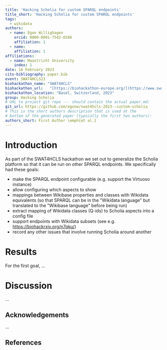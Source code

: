```yaml
---
title: 'Hacking Scholia for custom SPARQL endpoints'
title_short: 'Hacking Scholia for custom SPARQL endpoints'
tags:
  - wikidata
authors:
  - name: Egon Willighagen
    orcid: 0000-0001-7542-0286
    affiliation: 1
  - name: 
    affiliation: 1
affiliations:
  - name: Maastricht University
    index: 1
date: 16 February 2023
cito-bibliography: paper.bib
event: SWAT4HCLS23
biohackathon_name: "SWAT4HCLS"
biohackathon_url:   "[https://biohackathon-europe.org/](https://www.swat4ls.org/workshops/basel2023/hackathon/)"
biohackathon_location: "Basel, Switzerland, 2023"
group: Hacking Scholia
# URL to project git repo --- should contain the actual paper.md:
git_url: https://github.com/egonw/swat4hcls-2023--custom-scholia
# This is the short authors description that is used at the
# bottom of the generated paper (typically the first two authors):
authors_short: First Author \emph{et al.}
---
```



# Introduction

As part of the SWAT4HCLS hackathon we set out to generalize the Scholia platform so that
it can be run on other SPARQL endpoints. We specifically had these goals:

* make the SPARQL endpoint configurable (e.g. support the Virtuoso instance)
* allow configuring which aspects to show
* mappings between Wikibase properties and classes with Wikidata equivalents (so that SPARQL can be in the "Wikidata language" but translated to the "Wikibase language" before being run)
* extract mapping of Wikidata classes (Q-ids) to Scholia aspects into a config file
* support endpoints with Wikidata subsets (see e.g. https://biohackrxiv.org/n7qku/)
* record any other issues that involve running Scholia around another

# Results

For the first goal, ...

# Discussion

...

## Acknowledgements

...

## References
